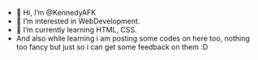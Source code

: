 - 👋 Hi, I’m @KennedyAFK
- 👀 I’m interested in WebDevelopment.
- 🌱 I’m currently learning HTML, CSS. 
- And also while learning i am posting some codes on here too, nothing too fancy but just so i can get some feedback on them :D

<!---
KennedyAFK/KennedyAFK is a ✨ special ✨ repository because its `README.md` (this file) appears on your GitHub profile.
You can click the Preview link to take a look at your changes.
--->
